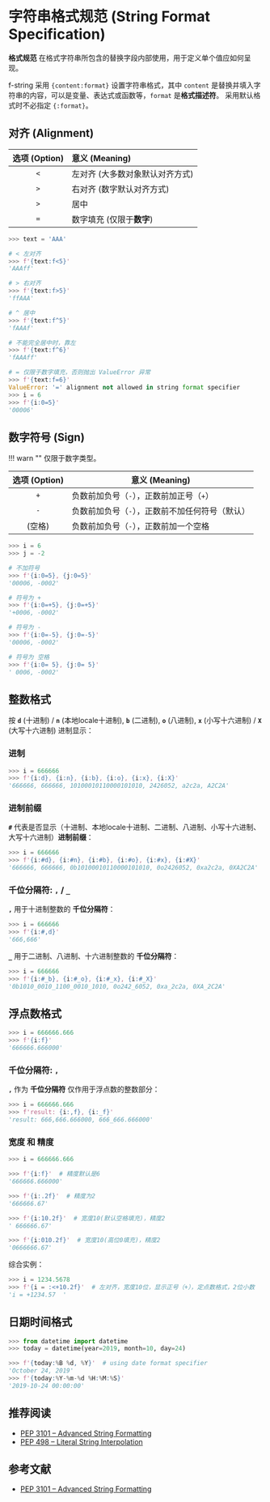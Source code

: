 # 字符串格式规范 (String Format Specification)

**格式规范** 在格式字符串所包含的替换字段内部使用，用于定义单个值应如何呈现。

f-string 采用 `{content:format}` 设置字符串格式，其中 `content` 是替换并填入字符串的内容，可以是变量、表达式或函数等，`format` 是**格式描述符**。
采用默认格式时不必指定 `{:format}`。

## 对齐 (Alignment)

| 选项 (Option) | 意义 (Meaning) |
| :---: | :--- |
| `<` | 左对齐 (大多数对象默认对齐方式) |
| `>` | 右对齐 (数字默认对齐方式) |
| `>` | 居中 |
| `=` | 数字填充 (仅限于**数字**) |

```python
>>> text = 'AAA'

# < 左对齐
>>> f'{text:f<5}'
'AAAff'

# > 右对齐
>>> f'{text:f>5}'
'ffAAA'

# ^ 居中
>>> f'{text:f^5}'
'fAAAf'

# 不能完全居中时，靠左
>>> f'{text:f^6}'
'fAAAff'

# = 仅限于数字填充，否则抛出 ValueError 异常
>>> f'{text:f=6}'
ValueError: '=' alignment not allowed in string format specifier
>>> i = 6
>>> f'{i:0=5}'
'00006'
```

## 数字符号 (Sign)

!!! warn ""
    仅限于数字类型。

| 选项 (Option) | 意义 (Meaning) |
| :---: | --- |
| `+` | 负数前加负号（`-`），正数前加正号（`+`） |
| `-` | 负数前加负号（`-`），正数前不加任何符号（默认） |
| (空格) | 负数前加负号（`-`），正数前加一个空格 |

```python
>>> i = 6
>>> j = -2

# 不加符号
>>> f'{i:0=5}, {j:0=5}'
'00006, -0002'

# 符号为 +
>>> f'{i:0=+5}, {j:0=+5}'
'+0006, -0002'

# 符号为 -
>>> f'{i:0=-5}, {j:0=-5}'
'00006, -0002'

# 符号为 空格
>>> f'{i:0= 5}, {j:0= 5}'
' 0006, -0002'
```

## 整数格式

按 **`d`** (十进制) / **`n`** (本地locale十进制), **`b`** (二进制), **`o`** (八进制),
**`x`** (小写十六进制) / **`X`** (大写十六进制) 进制显示：

### 进制

```python
>>> i = 666666
>>> f'{i:d}, {i:n}, {i:b}, {i:o}, {i:x}, {i:X}'
'666666, 666666, 10100010110000101010, 2426052, a2c2a, A2C2A'
```

### 进制前缀

**`#`** 代表是否显示（十进制、本地locale十进制、二进制、八进制、小写十六进制、大写十六进制）**进制前缀**：

```python
>>> i = 666666
>>> f'{i:#d}, {i:#n}, {i:#b}, {i:#o}, {i:#x}, {i:#X}'
'666666, 666666, 0b10100010110000101010, 0o2426052, 0xa2c2a, 0XA2C2A'
```

### 千位分隔符: `,` / `_`

**`,`** 用于十进制整数的 **千位分隔符**：

```python
>>> i = 666666
>>> f'{i:#,d}'
'666,666'
```

**`_`** 用于二进制、八进制、十六进制整数的 **千位分隔符**：

```python
>>> i = 666666
>>> f'{i:#_b}, {i:#_o}, {i:#_x}, {i:#_X}'
'0b1010_0010_1100_0010_1010, 0o242_6052, 0xa_2c2a, 0XA_2C2A'
```

## 浮点数格式

```python
>>> i = 666666.666
>>> f'{i:f}'
'666666.666000'
```

### 千位分隔符: `,`

**`,`** 作为 **千位分隔符** 仅作用于浮点数的整数部分：

```python
>>> i = 666666.666
>>> f'result: {i:,f}, {i:_f}'
'result: 666,666.666000, 666_666.666000'
```

### 宽度 和 精度

```python
>>> i = 666666.666

>>> f'{i:f}'  # 精度默认是6
'666666.666000'

>>> f'{i:.2f}'  # 精度为2
'666666.67'

>>> f'{i:10.2f}'  # 宽度10(默认空格填充)，精度2
' 666666.67'

>>> f'{i:010.2f}'  # 宽度10(高位0填充)，精度2
'0666666.67'
```

综合实例：

```python
>>> i = 1234.5678
>>> f'{i = :<+10.2f}'  # 左对齐，宽度10位，显示正号（+），定点数格式，2位小数
'i = +1234.57  '
```

## 日期时间格式

```python
>>> from datetime import datetime
>>> today = datetime(year=2019, month=10, day=24)

>>> f'{today:%B %d, %Y}'  # using date format specifier
'October 24, 2019'
>>> f'{today:%Y-%m-%d %H:%M:%S}'
'2019-10-24 00:00:00'
```

## 推荐阅读

- [PEP 3101 – Advanced String Formatting](https://peps.python.org/pep-3101/)
- [PEP 498 – Literal String Interpolation](https://peps.python.org/pep-0498/)

## 参考文献

- [PEP 3101 – Advanced String Formatting](https://peps.python.org/pep-3101/)
